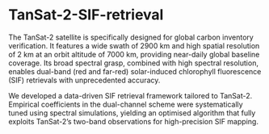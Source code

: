 # TanSat-2-SIF-retrieval

The TanSat-2 satellite is specifically designed for global carbon inventory verification. It features a wide swath of 2900 km and high spatial resolution of 2 km at an orbit altitude of 7000 km, providing near-daily global baseline coverage. Its broad spectral grasp, combined with high spectral resolution, enables dual-band (red and far-red) solar-induced chlorophyll fluorescence (SIF) retrievals with unprecedented accuracy.

We developed a data-driven SIF retrieval framework tailored to TanSat-2. Empirical coefficients in the dual-channel scheme were systematically tuned using spectral simulations, yielding an optimised algorithm that fully exploits TanSat-2’s two-band observations for high-precision SIF mapping.
